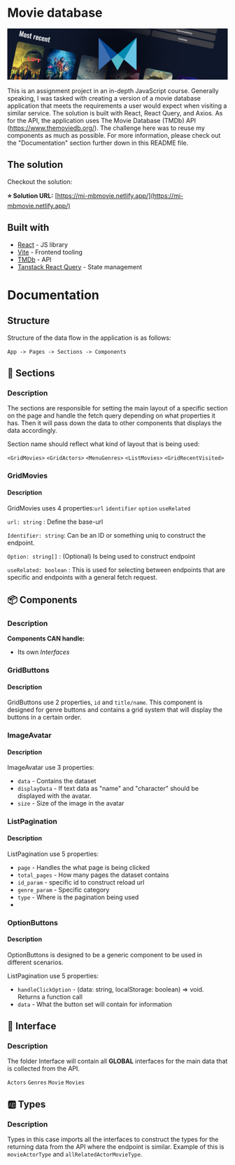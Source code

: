 # Movie database

![Project header](public/screenshots/prj-header.png)

This is an assignment project in an in-depth JavaScript course. Generally speaking, I was tasked with creating a version of a movie database application that meets the requirements a user would expect when visiting a similar service. The solution is built with React, React Query, and Axios. As for the API, the application uses The Movie Database (TMDb) API (https://www.themoviedb.org/). The challenge here was to reuse my components as much as possible. For more information, please check out the "Documentation" section further down in this README file.

## The solution

Checkout the solution:

**⭐ Solution URL:** [https://mi-mbmovie.netlify.app/](https://mi-mbmovie.netlify.app/)

## Built with

- [React](https://reactjs.org/) - JS library
- [Vite](https://vitejs.dev/) - Frontend tooling
- [TMDb](https://wwwthemoviedb.org/) - API
- [Tanstack React Query](https://tanstack.com/query/v3/) - State management

# Documentation

## Structure
Structure of the data flow in the application is as follows:

``App -> Pages -> Sections -> Components``

##  📁 Sections
### Description
The sections are responsible for setting the main layout of a specific section on the page and handle the fetch query depending on what properties it has. Then it will pass down the data to other components that displays the data accordingly.

Section name should reflect what kind of layout that is being used:

``<GridMovies>``
``<GridActors>``
``<MenuGenres>``
``<ListMovies>``
``<GridRecentVisited>``

### GridMovies
#### Description
GridMovies uses 4 properties:``url``  ``identifier`` ``option`` ``useRelated``

``url: string`` : Define the base-url 

``Identifier: string``: Can be an ID or something uniq to construct the endpoint.

``Option: string[]`` : (Optional) Is being used to construct endpoint

``useRelated: boolean`` : This is used for selecting between endpoints that are specific and endpoints with a general fetch request.

## 📦 Components
### Description
**Components CAN handle:**
* Its own _Interfaces_

### GridButtons
#### Description
GridButtons use 2 properties, ``id``  and ``title/name``.
This component is designed for genre buttons and contains a grid system that will display the buttons in a certain order.

### ImageAvatar
#### Description
ImageAvatar use 3 properties:
* ``data`` - Contains the dataset
* ``displayData`` - If text data as "name" and "character" should be displayed with the avatar.
* ``size`` - Size of the image in the avatar

### ListPagination
#### Description
ListPagination use 5 properties:
* ``page`` - Handles the what page is being clicked
* ``total_pages`` - How many pages the dataset contains
* ``id_param`` - specific id to construct reload url
* ``genre_param`` - Specific category
* ``type`` - Where is the pagination being used
* 
### OptionButtons
#### Description
OptionButtons is designed to be a generic component to be used in different scenarios.

ListPagination use 5 properties:
* ``handleClickOption`` - (data: string, localStorage: boolean) => void. Returns a function call
* ``data`` - What the button set will contain for information

## 📝 Interface
### Description
The folder Interface will contain all **GLOBAL** interfaces for the main data that is collected from the API.

``Actors``
``Genres``
``Movie``
``Movies``

## 🆎 Types
### Description
Types in this case imports all the interfaces to construct the types for the returning data from the API where the endpoint is similar. Example of this is ``movieActorType`` and ``allRelatedActorMovieType``.
